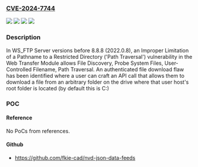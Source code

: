 ### [CVE-2024-7744](https://cve.mitre.org/cgi-bin/cvename.cgi?name=CVE-2024-7744)
![](https://img.shields.io/static/v1?label=Product&message=WS_FTP%20Server&color=blue)
![](https://img.shields.io/static/v1?label=Version&message=0%3C%208.8.8%20&color=brighgreen)
![](https://img.shields.io/static/v1?label=Vulnerability&message=CWE-22%20Improper%20Limitation%20of%20a%20Pathname%20to%20a%20Restricted%20Directory%20('Path%20Traversal')&color=brighgreen)
![](https://img.shields.io/static/v1?label=Vulnerability&message=CWE-73%20External%20Control%20of%20File%20Name%20or%20Path&color=brighgreen)

### Description

In WS_FTP Server versions before 8.8.8 (2022.0.8), an Improper Limitation of a Pathname to a Restricted Directory ('Path Traversal') vulnerability in the Web Transfer Module allows File Discovery, Probe System Files, User-Controlled Filename, Path Traversal. An authenticated file download flaw has been identified where a user can craft an API call that allows them to download a file from an arbitrary folder on the drive where that user host's root folder is located (by default this is C:)

### POC

#### Reference
No PoCs from references.

#### Github
- https://github.com/fkie-cad/nvd-json-data-feeds

